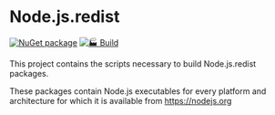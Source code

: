 # Node.js.redist

[![NuGet package](https://img.shields.io/nuget/dt/node.js.redist?label=nuget)](http://www.nuget.org/packages/node.js.redist)
[![🏭 Build](https://github.com/AArnott/Node.js.redist/actions/workflows/build.yml/badge.svg)](https://github.com/AArnott/Node.js.redist/actions/workflows/build.yml)

This project contains the scripts necessary to build Node.js.redist packages.

These packages contain Node.js executables for every platform and architecture
for which it is available from https://nodejs.org
